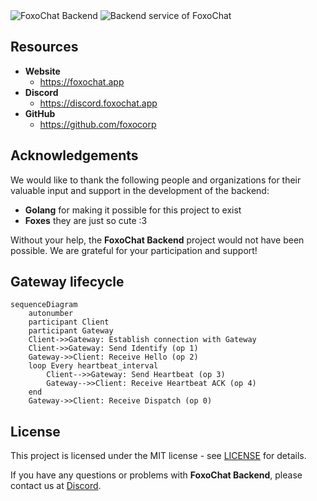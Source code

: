 <img src="https://media.foxochat.app/static/git/foxochat-backend/title.png" alt="FoxoChat Backend">
<img src="https://media.foxochat.app/static/git/foxochat-backend/desc.png" alt="Backend service of FoxoChat">

## Resources

- **Website**
    - https://foxochat.app
- **Discord**
    - https://discord.foxochat.app
- **GitHub**
  - https://github.com/foxocorp

## Acknowledgements

We would like to thank the following people and organizations for their valuable input and support in the development of the backend:

- **Golang** for making it possible for this project to exist
- **Foxes** they are just so cute :3

Without your help, the **FoxoChat Backend** project would not have been possible. We are grateful for your participation
and support!

## Gateway lifecycle

```mermaid
sequenceDiagram
    autonumber
    participant Client
    participant Gateway
    Client->>Gateway: Establish connection with Gateway
    Client->>Gateway: Send Identify (op 1)
    Gateway->>Client: Receive Hello (op 2)
    loop Every heartbeat_interval
        Client-->>Gateway: Send Heartbeat (op 3)
        Gateway-->>Client: Receive Heartbeat ACK (op 4)
    end
    Gateway->>Client: Receive Dispatch (op 0)
```

## License

This project is licensed under the MIT license - see [LICENSE](LICENSE) for details.

If you have any questions or problems with **FoxoChat Backend**, please contact us
at [Discord](https://discord.foxochat.app).
